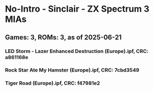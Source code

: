 # No-Intro - Sinclair - ZX Spectrum 3 MIAs
## Games: 3, ROMs: 3, as of 2025-06-21

### LED Storm - Lazer Enhanced Destruction (Europe).ipf, CRC: a861168e
### Rock Star Ate My Hamster (Europe).ipf, CRC: 7cbd3549
### Tiger Road (Europe).ipf, CRC: f47981e2
